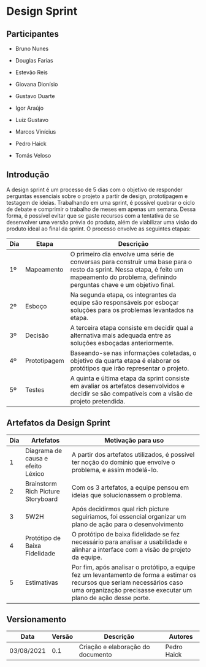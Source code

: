 # Design Sprint

## Participantes

- Bruno Nunes

- Douglas Farias

- Estevão Reis

- Giovana Dionísio

- Gustavo Duarte

- Igor Araújo

- Luiz Gustavo

- Marcos Vinícius

- Pedro Haick

- Tomás Veloso

## Introdução

A design sprint é um processo de 5 dias com o objetivo de responder perguntas essenciais sobre o projeto a partir de design, prototipagem e testagem de ideias. Trabalhando em uma sprint, é possível quebrar o ciclo de debate e comprimir o trabalho de meses em apenas um semana. Dessa forma, é possível evitar que se gaste recursos com a tentativa de se desenvolver uma versão prévia do produto, além de viabilizar uma visão do produto ideal ao final da sprint. O processo envolve as seguintes etapas:


| Dia | Etapa | Descrição |
| --- | ----- | --------- |
| 1º  | Mapeamento | O primeiro dia envolve uma série de conversas para construir uma base para o resto da sprint. Nessa etapa, é feito um mapeamento do problema, definindo perguntas chave e um objetivo final. |
| 2º  | Esboço     | Na segunda etapa, os integrantes da equipe são responsáveis por esboçar soluções para os problemas levantados na etapa. |
| 3º  | Decisão    | A terceira etapa consiste em decidir qual a alternativa mais adequada entre as soluções esboçadas anteriormente. |
| 4º  | Prototipagem | Baseando-se nas informações coletadas, o objetivo da quarta etapa é elaborar os protótipos que irão representar o projeto. |
| 5º  | Testes     | A quinta e última etapa da sprint consiste em avaliar os artefatos desenvolvidos e decidir se são compatíveis com a visão de projeto pretendida. |

## Artefatos da Design Sprint

| Dia | Artefatos | Motivação para uso |
| --- | --------- | ------------------ |
| 1 | Diagrama de causa e efeito <br> Léxico  | A partir dos artefatos utilizados, é possível ter noção do domínio que envolve o problema, e assim modelá-lo. |
| 2 | Brainstorm <br> Rich Picture <br> Storyboard | Com os 3 artefatos, a equipe pensou em ideias que solucionassem o problema. |
| 3 | 5W2H  | Após decidirmos qual rich picture seguiriamos, foi essencial organizar um plano de ação para o desenvolvimento |
| 4 | Protótipo de Baixa Fidelidade  | O protótipo de baixa fidelidade se fez necessário para analisar a usabilidade e alinhar a interface com a visão de projeto da equipe. |
| 5 | Estimativas  | Por fim, após analisar o protótipo, a equipe fez um levantamento de forma a estimar os recursos que seriam necessários caso uma organização precisasse executar um plano de ação desse porte. |

## Versionamento

| Data       | Versão | Descrição                         | Autores     |
| ---------- | ------ | --------------------------------- | ----------- |
| 03/08/2021 | 0.1    | Criação e elaboração do documento | Pedro Haick |
